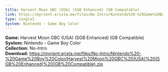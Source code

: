 ```yaml
---
title: Harvest Moon GBC (USA) (SGB Enhanced) (GB Compatible)
link: https://myrient.erista.me/files/No-Intro/Nintendo%20-%20Game%20Boy%20Color/Harvest%20Moon%20GBC%20(USA)%20(SGB%20Enhanced)%20(GB%20Compatible).zip
type: single1
System: Nintendo - Game Boy Color
---
```

<b>Game:</b> Harvest Moon GBC (USA) (SGB Enhanced) (GB Compatible)<br>
<b>System:</b> Nintendo - Game Boy Color<br>
<b>Collection:</b> No-Intro<br>
<b>Download:</b> https://myrient.erista.me/files/No-Intro/Nintendo%20-%20Game%20Boy%20Color/Harvest%20Moon%20GBC%20(USA)%20(SGB%20Enhanced)%20(GB%20Compatible).zip